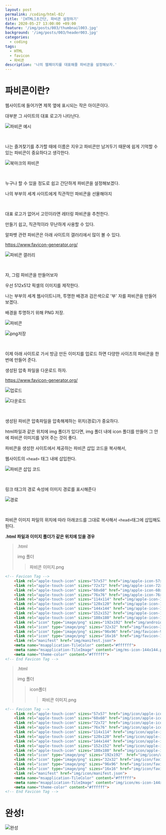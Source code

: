 ```yaml
---
layout: post
permalink: /coding/html-02/
title: '[HTML]초간단, 파비콘 설정하기'
date: 2020-05-27 13:00:00 +09:00
feature: '/img/posts/003/thumbnail003.jpg'
background: '/img/posts/003/header003.jpg'
categories:
  - coding
tags:
  - HTML
  - favicon
  - 파비콘
description: '나의 웹페이지를 대표해줄 파비콘을 설정해보자.'
---
```






# 파비콘이란?

웹사이트에 들어가면 제목 옆에 표시되는 작은 아이콘이다.

대부분 그 사이트의 대표 로고가 나타난다.

![파비콘 예시](/img/posts/003/favicon_ex.jpg)

​     

나는 즐겨찾기를 추가할 때에 이름은 지우고 파비콘만 남겨두기 때문에 쉽게 기억할 수 있는 파비콘이 중요하다고 생각한다.

![북마크의 파비콘](/img/posts/003/bookmark.JPG)

​    

누구나 할 수 있을 정도로 쉽고 간단하게 파비콘을 설정해보겠다.

나의 부부의 세계 사이트에게 직관적인 파비콘을 선물해야지

​    

대표 로고가 없어서 고민이라면 레터링 파비콘을 추천한다.

만들기 쉽고, 직관적이라 무난하게 사용할 수 있다.

알파벳 관련 파비콘은 아래 사이트의 갤러리에서 많이 볼 수 있다.

<https://www.favicon-generator.org/>

![파비콘 갤러리](/img/posts/003/favicon_gallery.jpg)

​    

자, 그럼 파비콘을 만들어보자

우선 512x512 픽셀의 이미지를 제작한다.

나는 부부의 세계 웹사이트니까, 투명한 배경과 검은색으로 '부' 자를 파비콘을 만들어 보겠다.

배경을 투명하기 위해 PNG 저장.

![파비콘](/img/posts/003/boo.JPG)

![png저장](/img/posts/003/png.JPG)

​     

이제 아래 사이트로 가서 방금 만든 이미지를 업로드 하면 다양한 사이즈의 파비콘을 한번에 만들어 준다.

생성된 압축 파일을 다운로드 하자.

<https://www.favicon-generator.org/>

![업로드](/img/posts/003/upload.JPG)

![다운로드](/img/posts/003/download.JPG)

​    

생성된 파비콘 압축파일을 압축해제하는 위치(경로)가 중요하다.

html파일과 같은 위치에 img 폴더가 있다면, img 폴더 내에 icon 폴더를 만들어 그 안에 파비콘 이미지를 넣어 주는 것이 좋다.

파비콘을 생성한 사이트에서 제공하는 파비콘 삽입 코드을 복사해서,

웹사이트의 `<head>` 태그 내에 삽입한다.

![파비콘 삽입 코드](/img/posts/003/code.JPG)

​      

링크 태그의 경로 속성에 이미지 경로를 표시해준다

![경로](/img/posts/003/code2.jpg)

​     

파비콘 이미지 파일의 위치에 따라 아래코드를 그대로 복사해서 `<head>`태그에 삽입해도 된다.

**.html 파일과 이미지 폴더가 같은 위치에 있을 경우**

> .html
>
> img 폴더
>
> > 파비콘 이미지.png

```html
<!-- Favicon Tag -->
    <link rel="apple-touch-icon" sizes="57x57" href="img/apple-icon-57x57.png">
    <link rel="apple-touch-icon" sizes="72x72" href="img/apple-icon-72x72.png">
    <link rel="apple-touch-icon" sizes="60x60" href="img/apple-icon-60x60.png">
    <link rel="apple-touch-icon" sizes="76x76" href="img/apple-icon-76x76.png">
    <link rel="apple-touch-icon" sizes="114x114" href="img/apple-icon-114x114.png">
    <link rel="apple-touch-icon" sizes="120x120" href="img/apple-icon-120x120.png">
    <link rel="apple-touch-icon" sizes="144x144" href="img/apple-icon-144x144.png">
    <link rel="apple-touch-icon" sizes="152x152" href="img/apple-icon-152x152.png">
    <link rel="apple-touch-icon" sizes="180x180" href="img/apple-icon-180x180.png">
    <link rel="icon" type="image/png" sizes="192x192" href="img/android-icon-192x192.png">
    <link rel="icon" type="image/png" sizes="32x32" href="img/favicon-32x32.png">
    <link rel="icon" type="image/png" sizes="96x96" href="img/favicon-96x96.png">
    <link rel="icon" type="image/png" sizes="16x16" href="img/favicon-16x16.png">
    <link rel="manifest" href="img/manifest.json">
    <meta name="msapplication-TileColor" content="#ffffff">
    <meta name="msapplication-TileImage" content="img/ms-icon-144x144.png">
    <meta name="theme-color" content="#ffffff">
<!-- End Favicon Tag -->
```

> .html
>
> img 폴더
>
> > icon폴더
> >
> > > 파비콘 이미지.png

```html
<!-- Favicon Tag -->
    <link rel="apple-touch-icon" sizes="57x57" href="img/icon/apple-icon-57x57.png">
    <link rel="apple-touch-icon" sizes="60x60" href="img/icon/apple-icon-60x60.png">
    <link rel="apple-touch-icon" sizes="72x72" href="img/icon/apple-icon-72x72.png">
    <link rel="apple-touch-icon" sizes="76x76" href="img/icon/apple-icon-76x76.png">
    <link rel="apple-touch-icon" sizes="114x114" href="img/icon/apple-icon-114x114.png">
    <link rel="apple-touch-icon" sizes="120x120" href="img/icon/apple-icon-120x120.png">
    <link rel="apple-touch-icon" sizes="144x144" href="img/icon/apple-icon-144x144.png">
    <link rel="apple-touch-icon" sizes="152x152" href="img/icon/apple-icon-152x152.png">
    <link rel="apple-touch-icon" sizes="180x180" href="img/icon/apple-icon-180x180.png">
    <link rel="icon" type="image/png" sizes="192x192"  href="img/icon/android-icon-192x192.png">
    <link rel="icon" type="image/png" sizes="32x32" href="img/icon/favicon-32x32.png">
    <link rel="icon" type="image/png" sizes="96x96" href="img/icon/favicon-96x96.png">
    <link rel="icon" type="image/png" sizes="16x16" href="img/icon/favicon-16x16.png">
    <link rel="manifest" href="img/icon/manifest.json">
    <meta name="msapplication-TileColor" content="#ffffff">
    <meta name="msapplication-TileImage" content="img/icon/ms-icon-144x144.png">
    <meta name="theme-color" content="#ffffff">
<!-- End Favicon Tag -->
```







# 완성!

![완성](/img/posts/003/end.JPG)
